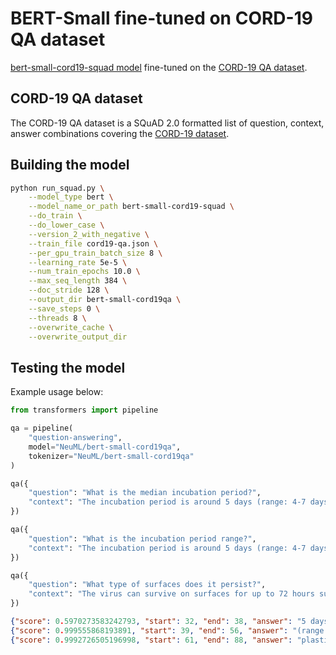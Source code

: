 # BERT-Small fine-tuned on CORD-19 QA dataset

[bert-small-cord19-squad model](https://huggingface.co/NeuML/bert-small-cord19-squad2) fine-tuned on the [CORD-19 QA dataset](https://www.kaggle.com/davidmezzetti/cord19-qa?select=cord19-qa.json).

## CORD-19 QA dataset
The CORD-19 QA dataset is a SQuAD 2.0 formatted list of question, context, answer combinations covering the [CORD-19 dataset](https://www.semanticscholar.org/cord19).

## Building the model

```bash
python run_squad.py \
    --model_type bert \
    --model_name_or_path bert-small-cord19-squad \
    --do_train \
    --do_lower_case \
    --version_2_with_negative \
    --train_file cord19-qa.json \
    --per_gpu_train_batch_size 8 \
    --learning_rate 5e-5 \
    --num_train_epochs 10.0 \
    --max_seq_length 384 \
    --doc_stride 128 \
    --output_dir bert-small-cord19qa \
    --save_steps 0 \
    --threads 8 \
    --overwrite_cache \
    --overwrite_output_dir
```

## Testing the model

Example usage below:

```python
from transformers import pipeline

qa = pipeline(
    "question-answering",
    model="NeuML/bert-small-cord19qa",
    tokenizer="NeuML/bert-small-cord19qa"
)

qa({
    "question": "What is the median incubation period?",
    "context": "The incubation period is around 5 days (range: 4-7 days) with a maximum of 12-13 day"
})

qa({
    "question": "What is the incubation period range?",
    "context": "The incubation period is around 5 days (range: 4-7 days) with a maximum of 12-13 day"
})

qa({
    "question": "What type of surfaces does it persist?",
    "context": "The virus can survive on surfaces for up to 72 hours such as plastic and stainless steel ."
})
```

```json
{"score": 0.5970273583242793, "start": 32, "end": 38, "answer": "5 days"}
{"score": 0.999555868193891, "start": 39, "end": 56, "answer": "(range: 4-7 days)"}
{"score": 0.9992726505196998, "start": 61, "end": 88, "answer": "plastic and stainless steel"}
```
